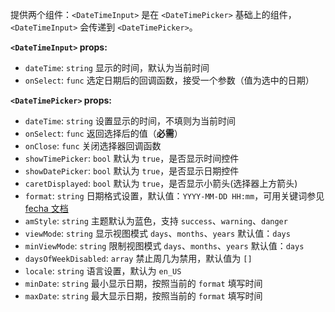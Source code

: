 提供两个组件：`<DateTimeInput>` 是在 `<DateTimePicker>` 基础上的组件，`<DateTimeInput>` 会传递到 `<DateTimePicker>`。

**`<DateTimeInput>` props:**
- `dateTime`: `string` 显示的时间，默认为当前时间
- `onSelect`: `func` 选定日期后的回调函数，接受一个参数（值为选中的日期）

**`<DateTimePicker>` props:**
- `dateTime`: `string` 设置显示的时间，不填则为当前时间
- `onSelect`: `func` 返回选择后的值（**必需**）
- `onClose`: `func` 关闭选择器回调函数
- `showTimePicker`: `bool` 默认为 `true`，是否显示时间控件
- `showDatePicker`: `bool` 默认为 `true`，是否显示日期控件
- `caretDisplayed`: `bool` 默认为 `true`，是否显示小箭头(选择器上方箭头)
- `format`: `string` 日期格式设置，默认值：`YYYY-MM-DD HH:mm`，可用关键词参见 [fecha 文档](https://github.com/taylorhakes/fecha#formatting-tokens)
- `amStyle`: `string` 主题默认为蓝色，支持 `success`、`warning`、`danger`
- `viewMode`: `string` 显示视图模式 `days`、`months`、`years` 默认值：`days`
- `minViewMode`: `string` 限制视图模式 `days`、`months`、`years` 默认值：`days`
- `daysOfWeekDisabled`: `array` 禁止周几为禁用，默认值为 `[]`
- `locale`: `string` 语言设置，默认为 `en_US`
- `minDate`: `string` 最小显示日期，按照当前的 `format` 填写时间
- `maxDate`: `string` 最大显示日期，按照当前的 `format` 填写时间
